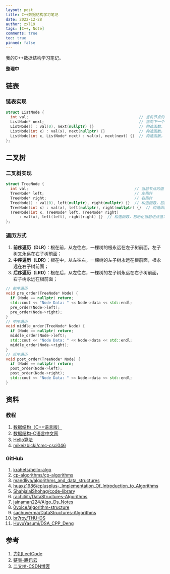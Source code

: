 ```yaml
---
layout: post
title: C++数据结构学习笔记
date: 2022-12-28
author: zxl19
tags: [C++, Note]
comments: true
toc: true
pinned: false
---
```


我的C++数据结构学习笔记。

<!-- more -->

**整理中**

## 链表

### 链表实现

```cpp
struct ListNode {
  int val;                                                 // 当前节点的值
  ListNode* next;                                          // 指向下一个节点的指针
  ListNode() : val(0), next(nullptr) {}                    // 构造函数，初始化当前结点值为0，指针为空
  ListNode(int x) : val(x), next(nullptr) {}               // 构造函数，初始化当前结点值为x，指针为空
  ListNode(int x, ListNode* next) : val(x), next(next) {}  // 构造函数，初始化当前结点值为x，指针非空
};
```

## 二叉树

### 二叉树实现

```cpp
struct TreeNode {
  int val;                                               // 当前节点的值
  TreeNode* left;                                        // 左指针
  TreeNode* right;                                       // 右指针
  TreeNode() : val(0), left(nullptr), right(nullptr) {}  // 构造函数，初始化当前结点值为0，左右指针为空
  TreeNode(int x) : val(x), left(nullptr), right(nullptr) {}  // 构造函数，初始化当前结点值为x，左右指针为空
  TreeNode(int x, TreeNode* left, TreeNode* right)
      : val(x), left(left), right(right) {}  // 构造函数，初始化当前结点值为x，左右指针非空
};
```

### 遍历方式

1. **前序遍历（DLR）**：根在前，从左往右，一棵树的根永远在左子树前面，左子树又永远在右子树前面；
2. **中序遍历（LDR）**：根在中，从左往右，一棵树的左子树永远在根前面，根永远在右子树前面；
3. **后序遍历（LRD）**：根在后，从左往右，一棵树的左子树永远在右子树前面，右子树永远在根前面；

```cpp
// 前序遍历
void pre_order(TreeNode* Node) {
  if (Node == nullptr) return;
  std::cout << "Node Data: " << Node->data << std::endl;
  pre_order(Node->left);
  pre_order(Node->right);
}
// 中序遍历
void middle_order(TreeNode* Node) {
  if (Node == nullptr) return;
  middle_order(Node->left);
  std::cout << "Node Data: " << Node->data << std::endl;
  middle_order(Node->right);
}
// 后序遍历
void post_order(TreeNode* Node) {
  if (Node == nullptr) return;
  post_order(Node->left);
  post_order(Node->right);
  std::cout << "Node Data: " << Node->data << std::endl;
}
```

## 资料

### 教程

1. [数据结构（C++语言版）](https://dsa.cs.tsinghua.edu.cn/~deng/ds/dsacpp/index.htm)
2. [数据结构-C语言中文网](https://c.biancheng.net/data_structure/)
3. [Hello算法](https://www.hello-algo.com)
4. [mikeizbicki/cmc-csci046](https://github.com/mikeizbicki/cmc-csci046)

### GitHub

1. [krahets/hello-algo](https://github.com/krahets/hello-algo)
2. [cp-algorithms/cp-algorithms](https://github.com/cp-algorithms/cp-algorithms)
3. [mandliya/algorithms_and_data_structures](https://github.com/mandliya/algorithms_and_data_structures)
4. [huaxz1986/cplusplus-_Implementation_Of_Introduction_to_Algorithms](https://github.com/huaxz1986/cplusplus-_Implementation_Of_Introduction_to_Algorithms)
5. [ShahjalalShohag/code-library](https://github.com/ShahjalalShohag/code-library)
6. [rachitiitr/DataStructures-Algorithms](https://github.com/rachitiitr/DataStructures-Algorithms)
7. [jainaman224/Algo_Ds_Notes](https://github.com/jainaman224/Algo_Ds_Notes)
8. [0voice/algorithm-structure](https://github.com/0voice/algorithm-structure)
9. [sachuverma/DataStructures-Algorithms](https://github.com/sachuverma/DataStructures-Algorithms)
10. [br7roy/THU-DS](https://github.com/br7roy/THU-DS)
11. [HuyuYasumi/DSA_CPP_Deng](https://github.com/HuyuYasumi/DSA_CPP_Deng)

## 参考

1. [力扣LeetCode](https://leetcode.cn)
2. [链表-腾讯云](https://cloud.tencent.com/developer/article/1656468)
3. [二叉树-CSDN博客](https://blog.csdn.net/u013834525/article/details/80421684)
